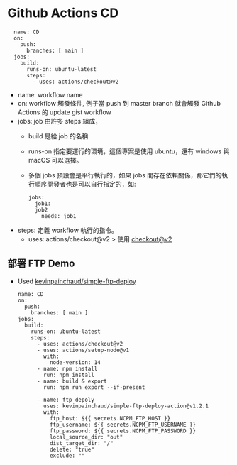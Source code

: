 # Github Actions CD

      name: CD
      on:
        push:
          branches: [ main ]
      jobs:
        build:
          runs-on: ubuntu-latest
          steps:
            - uses: actions/checkout@v2
            
- name: workflow name
- on: workflow 觸發條件, 例子當 push 到 master branch 就會觸發 Github Actions 的 update gist workflow
- jobs: job 由許多 steps 組成， 
  - build 是給 job 的名稱
  - runs-on 指定要運行的環境，這個專案是使用 ubuntu，還有 windows 與 macOS 可以選擇。
  - 多個 jobs 預設會是平行執行的，如果 jobs 間存在依賴關係，那它們的執行順序開發者也是可以自行指定的，如:

        jobs:
          job1:
          job2
            needs: job1

- steps: 定義 workflow 執行的指令。
  - uses: actions/checkout@v2 > 使用 <a href='https://github.com/actions/checkout'>checkout@v2 </a>


## 部署 FTP Demo
- Used <a href='https://github.com/kevinpainchaud/simple-ftp-deploy-action'>kevinpainchaud/simple-ftp-deploy</a>


      name: CD
      on:
        push:
          branches: [ main ]
      jobs:
        build:
          runs-on: ubuntu-latest
          steps:
            - uses: actions/checkout@v2
            - uses: actions/setup-node@v1
              with:
                node-version: 14
            - name: npm install
              run: npm install
            - name: build & export
              run: npm run export --if-present

            - name: ftp depoly
              uses: kevinpainchaud/simple-ftp-deploy-action@v1.2.1
              with:
                ftp_host: ${{ secrets.NCPM_FTP_HOST }}
                ftp_username: ${{ secrets.NCPM_FTP_USERNAME }}
                ftp_password: ${{ secrets.NCPM_FTP_PASSWORD }}
                local_source_dir: "out"
                dist_target_dir: "/"
                delete: "true"
                exclude: ""
